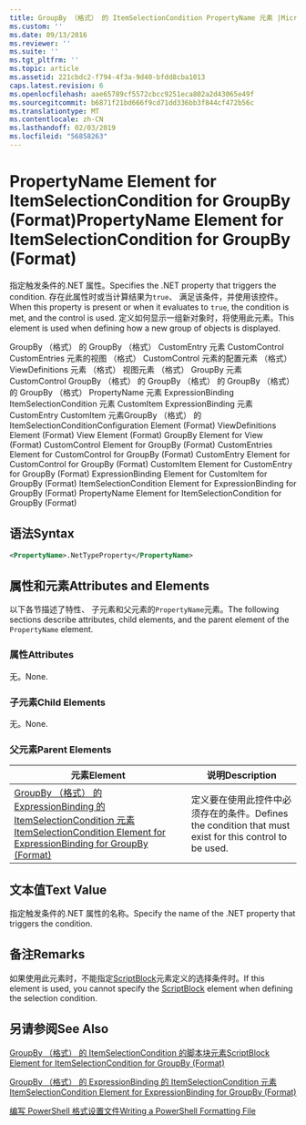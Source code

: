 ```yaml
---
title: GroupBy （格式） 的 ItemSelectionCondition PropertyName 元素 |Microsoft Docs
ms.custom: ''
ms.date: 09/13/2016
ms.reviewer: ''
ms.suite: ''
ms.tgt_pltfrm: ''
ms.topic: article
ms.assetid: 221cbdc2-f794-4f3a-9d40-bfdd8cba1013
caps.latest.revision: 6
ms.openlocfilehash: aae65789cf5572cbcc9251eca802a2d43065e49f
ms.sourcegitcommit: b6871f21bd666f9cd71dd336bb3f844cf472b56c
ms.translationtype: MT
ms.contentlocale: zh-CN
ms.lasthandoff: 02/03/2019
ms.locfileid: "56858263"
---
```

# <a name="propertyname-element-for-itemselectioncondition-for-groupby-format"></a><span data-ttu-id="97ac9-102">PropertyName Element for ItemSelectionCondition for GroupBy (Format)</span><span class="sxs-lookup"><span data-stu-id="97ac9-102">PropertyName Element for ItemSelectionCondition for GroupBy (Format)</span></span>

<span data-ttu-id="97ac9-103">指定触发条件的.NET 属性。</span><span class="sxs-lookup"><span data-stu-id="97ac9-103">Specifies the .NET property that triggers the condition.</span></span> <span data-ttu-id="97ac9-104">存在此属性时或当计算结果为`true`、 满足该条件，并使用该控件。</span><span class="sxs-lookup"><span data-stu-id="97ac9-104">When this property is present or when it evaluates to `true`, the condition is met, and the control is used.</span></span> <span data-ttu-id="97ac9-105">定义如何显示一组新对象时，将使用此元素。</span><span class="sxs-lookup"><span data-stu-id="97ac9-105">This element is used when defining how a new group of objects is displayed.</span></span>

<span data-ttu-id="97ac9-106">GroupBy （格式） 的 GroupBy （格式） CustomEntry 元素 CustomControl CustomEntries 元素的视图 （格式） CustomControl 元素的配置元素 （格式） ViewDefinitions 元素 （格式） 视图元素 （格式） GroupBy 元素CustomControl GroupBy （格式） 的 GroupBy （格式） 的 GroupBy （格式） 的 GroupBy （格式） PropertyName 元素 ExpressionBinding ItemSelectionCondition 元素 CustomItem ExpressionBinding 元素 CustomEntry CustomItem 元素GroupBy （格式） 的 ItemSelectionCondition</span><span class="sxs-lookup"><span data-stu-id="97ac9-106">Configuration Element (Format) ViewDefinitions Element (Format) View Element (Format) GroupBy Element for View (Format) CustomControl Element for GroupBy (Format) CustomEntries Element for CustomControl for GroupBy (Format) CustomEntry Element for CustomControl for GroupBy (Format) CustomItem Element for CustomEntry for GroupBy (Format) ExpressionBinding Element for CustomItem for GroupBy (Format) ItemSelectionCondition Element for ExpressionBinding for GroupBy (Format) PropertyName Element for ItemSelectionCondition for GroupBy (Format)</span></span>

## <a name="syntax"></a><span data-ttu-id="97ac9-107">语法</span><span class="sxs-lookup"><span data-stu-id="97ac9-107">Syntax</span></span>

```xml
<PropertyName>.NetTypeProperty</PropertyName>
```

## <a name="attributes-and-elements"></a><span data-ttu-id="97ac9-108">属性和元素</span><span class="sxs-lookup"><span data-stu-id="97ac9-108">Attributes and Elements</span></span>

<span data-ttu-id="97ac9-109">以下各节描述了特性、 子元素和父元素的`PropertyName`元素。</span><span class="sxs-lookup"><span data-stu-id="97ac9-109">The following sections describe attributes, child elements, and the parent element of the `PropertyName` element.</span></span>

### <a name="attributes"></a><span data-ttu-id="97ac9-110">属性</span><span class="sxs-lookup"><span data-stu-id="97ac9-110">Attributes</span></span>

<span data-ttu-id="97ac9-111">无。</span><span class="sxs-lookup"><span data-stu-id="97ac9-111">None.</span></span>

### <a name="child-elements"></a><span data-ttu-id="97ac9-112">子元素</span><span class="sxs-lookup"><span data-stu-id="97ac9-112">Child Elements</span></span>

<span data-ttu-id="97ac9-113">无。</span><span class="sxs-lookup"><span data-stu-id="97ac9-113">None.</span></span>

### <a name="parent-elements"></a><span data-ttu-id="97ac9-114">父元素</span><span class="sxs-lookup"><span data-stu-id="97ac9-114">Parent Elements</span></span>

|<span data-ttu-id="97ac9-115">元素</span><span class="sxs-lookup"><span data-stu-id="97ac9-115">Element</span></span>|<span data-ttu-id="97ac9-116">说明</span><span class="sxs-lookup"><span data-stu-id="97ac9-116">Description</span></span>|
|-------------|-----------------|
|[<span data-ttu-id="97ac9-117">GroupBy （格式） 的 ExpressionBinding 的 ItemSelectionCondition 元素</span><span class="sxs-lookup"><span data-stu-id="97ac9-117">ItemSelectionCondition Element for ExpressionBinding for GroupBy (Format)</span></span>](./itemselectioncondition-element-for-expressionbinding-for-groupby-format.md)|<span data-ttu-id="97ac9-118">定义要在使用此控件中必须存在的条件。</span><span class="sxs-lookup"><span data-stu-id="97ac9-118">Defines the condition that must exist for this control to be used.</span></span>|

## <a name="text-value"></a><span data-ttu-id="97ac9-119">文本值</span><span class="sxs-lookup"><span data-stu-id="97ac9-119">Text Value</span></span>

<span data-ttu-id="97ac9-120">指定触发条件的.NET 属性的名称。</span><span class="sxs-lookup"><span data-stu-id="97ac9-120">Specify the name of the .NET property that triggers the condition.</span></span>

## <a name="remarks"></a><span data-ttu-id="97ac9-121">备注</span><span class="sxs-lookup"><span data-stu-id="97ac9-121">Remarks</span></span>

<span data-ttu-id="97ac9-122">如果使用此元素时，不能指定[ScriptBlock](./scriptblock-element-for-itemselectioncondition-for-groupby-format.md)元素定义的选择条件时。</span><span class="sxs-lookup"><span data-stu-id="97ac9-122">If this element is used, you cannot specify the [ScriptBlock](./scriptblock-element-for-itemselectioncondition-for-groupby-format.md) element when defining the selection condition.</span></span>

## <a name="see-also"></a><span data-ttu-id="97ac9-123">另请参阅</span><span class="sxs-lookup"><span data-stu-id="97ac9-123">See Also</span></span>

[<span data-ttu-id="97ac9-124">GroupBy （格式） 的 ItemSelectionCondition 的脚本块元素</span><span class="sxs-lookup"><span data-stu-id="97ac9-124">ScriptBlock Element for ItemSelectionCondition for GroupBy (Format)</span></span>](./scriptblock-element-for-itemselectioncondition-for-groupby-format.md)

[<span data-ttu-id="97ac9-125">GroupBy （格式） 的 ExpressionBinding 的 ItemSelectionCondition 元素</span><span class="sxs-lookup"><span data-stu-id="97ac9-125">ItemSelectionCondition Element for ExpressionBinding for GroupBy (Format)</span></span>](./itemselectioncondition-element-for-expressionbinding-for-groupby-format.md)

[<span data-ttu-id="97ac9-126">编写 PowerShell 格式设置文件</span><span class="sxs-lookup"><span data-stu-id="97ac9-126">Writing a PowerShell Formatting File</span></span>](./writing-a-powershell-formatting-file.md)
